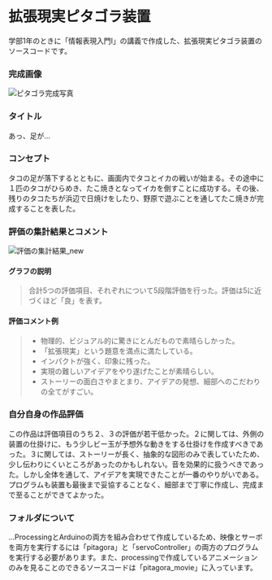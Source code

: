 # 拡張現実ピタゴラ装置
学部1年のときに「情報表現入門Ⅰ」の講義で作成した、拡張現実ピタゴラ装置のソースコードです。

### 完成画像
![ピタゴラ完成写真](https://user-images.githubusercontent.com/50357319/121623014-e7130800-caa9-11eb-8b71-abe71e4cd521.jpeg)


### タイトル
あっ、足が…

### コンセプト 
タコの足が落下するとともに、画面内でタコとイカの戦いが始まる。その途中に１匹のタコがひらめき、たこ焼きとなってイカを倒すことに成功する。その後、残りのタコたちが浜辺で日焼けをしたり、野原で遊ぶことを通してたこ焼きが完成することを表した。

### 評価の集計結果とコメント
![評価の集計結果_new](https://user-images.githubusercontent.com/50357319/121624113-e11e2680-caab-11eb-8f8c-bdb438d4eefd.png)

#### グラフの説明
>合計5つの評価項目、それぞれについて5段階評価を行った。評価は5に近づくほど「良」を表す。

#### 評価コメント例
> - 物理的、ビジュアル的に驚きにとんだもので素晴らしかった。
> - 「拡張現実」という題意を満点に満たしている。
> - インパクトが強く、印象に残った。
> - 実現の難しいアイデアをやり遂げたことが素晴らしい。
> - ストーリーの面白さやまとまり、アイデアの発想、細部へのこだわりの全てがすごい。

### 自分自身の作品評価
この作品は評価項目のうち２、３の評価が若干低かった。２に関しては、外側の装置の仕掛けに、もう少しビー玉が予想外な動きをする仕掛けを作成すべきであった。３に関しては、ストーリーが長く、抽象的な図形のみで表していたため、少し伝わりにくいところがあったのかもしれない。音を効果的に扱うべきであった。しかし全体を通して、アイデアを実現できたことが一番のやりがいである。プログラムも装置も最後まで妥協することなく、細部まで丁寧に作成し、完成まで至ることができてよかった。

### フォルダについて
...ProcessingとArduinoの両方を組み合わせて作成しているため、映像とサーボを両方を実行するには「pitagora」と「servoController」の両方のプログラムを実行する必要があります。また、processingで作成しているアニメーションのみを見ることのできるソースコードは「pitagora_movie」に入っています。
